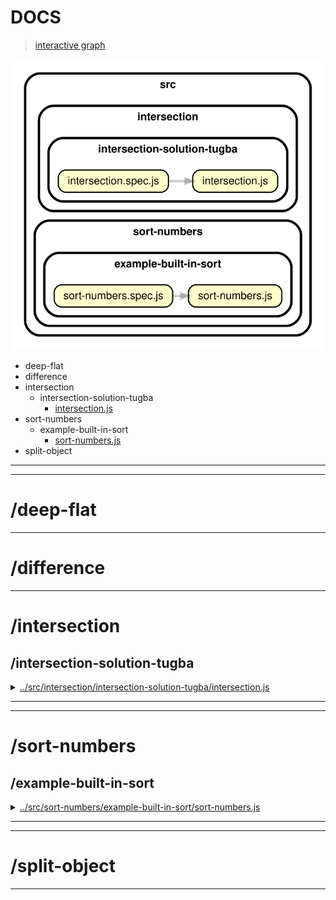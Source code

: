 <!-- BEGIN TITLE -->

# DOCS

<!-- END TITLE -->

<!-- BEGIN TREE -->

> [interactive graph](./dependency-graph.html)

![dependency graph](./dependency-graph.svg)

<!-- END TREE -->

<!-- BEGIN TOC -->

- deep-flat
- difference
- intersection
  - intersection-solution-tugba
    - [intersection.js](#srcintersectionintersection-solution-tugbaintersectionjs)
- sort-numbers
  - example-built-in-sort
    - [sort-numbers.js](#srcsort-numbersexample-built-in-sortsort-numbersjs)
- split-object

---

<!-- END TOC -->

---

<!-- BEGIN DOCS -->

# /deep-flat

---

# /difference

---

# /intersection

## /intersection-solution-tugba

<details><summary><a href="../../src/intersection/intersection-solution-tugba/intersection.js" id="srcintersectionintersection-solution-tugbaintersectionjs">../src/intersection/intersection-solution-tugba/intersection.js</a></summary>

<a name="intersection"></a>

## intersection ⇒ <code>Array.&lt;Array&gt;</code>

The function will return a new array of values that contains both two given arrays.

**Returns**: <code>Array.&lt;Array&gt;</code> - Values that contains in both firstArray and secondArray.

| Param         | Type                             | Default         | Description               |
| ------------- | -------------------------------- | --------------- | ------------------------- |
| [firstArray]  | <code>Array.&lt;Array&gt;</code> | <code>[]</code> | This is the first array.  |
| [secondArray] | <code>Array.&lt;Array&gt;</code> | <code>[]</code> | This is the second array. |

</details>

---

---

# /sort-numbers

## /example-built-in-sort

<details><summary><a href="../../src/sort-numbers/example-built-in-sort/sort-numbers.js" id="srcsort-numbersexample-built-in-sortsort-numbersjs">../src/sort-numbers/example-built-in-sort/sort-numbers.js</a></summary>

<a name="sortNumbers"></a>

## sortNumbers ⇒ <code>Array.&lt;number&gt;</code>

Sorts an array of numbers from smallest to largest.

Returns a new array without modifying the original array.

Does not need to support: NaN, Infinity, -Infinity.

**Returns**: <code>Array.&lt;number&gt;</code> - A new array with the same numbers, but sorted.

| Param          | Type                              | Default         | Description                   |
| -------------- | --------------------------------- | --------------- | ----------------------------- |
| [arrOfNumbers] | <code>Array.&lt;number&gt;</code> | <code>[]</code> | The array of numbers to sort. |

**Example**

```js
sortNumbers([1.5, 1, -1.5, 0, -1]);
// -> [-1.5, -1, 0, 1, 1.5]
```

**Example**

```js
sortNumbers([-1, 0, 1]);
// -> [-1, 0, 1]
```

</details>

---

---

# /split-object

---

<!-- END DOCS -->
